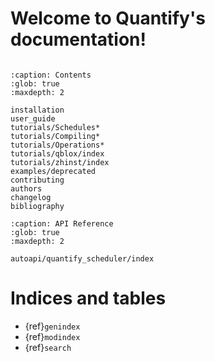 # Welcome to Quantify's documentation!

```{include} ../README.md
```

```{toctree}
:caption: Contents
:glob: true
:maxdepth: 2

installation
user_guide
tutorials/Schedules*
tutorials/Compiling*
tutorials/Operations*
tutorials/qblox/index
tutorials/zhinst/index
examples/deprecated
contributing
authors
changelog
bibliography
```

```{toctree}
:caption: API Reference
:glob: true
:maxdepth: 2

autoapi/quantify_scheduler/index
```

# Indices and tables

- {ref}`genindex`
- {ref}`modindex`
- {ref}`search`
